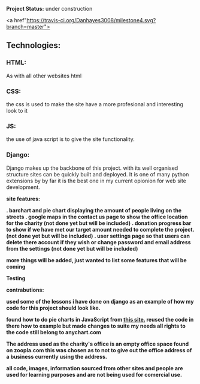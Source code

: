 <strong>Project Status:</strong> under construction

<a href"https://travis-ci.org/Danhayes3008/milestone4.svg?branch=master"></a>

<strong><h2>Technologies:</h2></strong>

<strong><h3>HTML:</h3></strong>
As with all other websites html 

<strong><h3>CSS:</h3></strong>
the css is used to make the site have a more profesional and interesting look to it

<strong><h3>JS:</h3></strong>
the use of java script is to give the site functionality.

<strong><h3>Django:</h3></strong>
Django makes up the backbone of this project. with its well organised structure sites can be quickly built and deployed. It is one of many python extensions by
by far it is the best one in my current opionion for web site development.

<strong>site features:</srtong>

 . barchart and pie chart displaying the amount of people living on the streets
 . google maps in the contact us page to show the office location for the charity (not done yet but will be included)
 . donation progress bar to show if we have met our target amount needed to complete the project. (not done yet but will be included)
 . user settings page so that users can delete there account if they wish or change password and email address from the settings (not done yet but will be included)

 more things will be added, just wanted to list some features that will be coming

<strong>Testing</strong>

contrabutions:

used some of the lessons i have done on django as an example of how my code for this project should look like.

found how to do pie charts in JavaScript from <a href="https://www.anychart.com/blog/2017/12/06/pie-chart-create-javascript/">this site.</a>
reused the code in there how to example but made changes to suite my needs all rights to the code still belong to anychart.com 

The address used as the charity's office is an empty office space found on zoopla.com this was chosen as to not to give out the office address of a business currently using the address.

all code, images, information sourced from other sites and people are used for learning purposes and are not being used for comercial use.